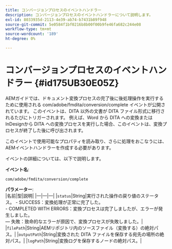 ```yaml
---
title: コンバージョンプロセスのイベントハンドラー
description: コンバージョンプロセスのイベントハンドラーについて説明します。
exl-id: 8033935d-2113-4e39-ab74-b7431b89f948
source-git-commit: 5e0584f1bf0216b8b00f00b9fe46fa682c244e08
workflow-type: tm+mt
source-wordcount: '189'
ht-degree: 0%

---
```


# コンバージョンプロセスのイベントハンドラー {#id175UB30E05Z}

AEMガイドでは、ドキュメント変換プロセスの完了後に後処理操作を実行するために使用される com/adobe/fmdita/conversion/complete イベントが公開されています。 このイベントは、DITA 以外の文書が DITA ファイル形式に移行されるたびにトリガーされます。 例えば、Word から DITA への変換またはInDesignから DITA への変換プロセスを実行した場合、このイベントは、変換プロセスが終了した後に呼び出されます。

このイベントで使用可能なプロパティを読み取り、さらに処理をおこなうには、AEMイベントハンドラーを作成する必要があります。

イベントの詳細については、以下で説明します。

**イベント名**:

```HTTP
com/adobe/fmdita/conversion/complete 
```

**パラメーター**:\
|名前|型|説明| |—|—|—| |`status`|String|実行された操作の戻り値のステータス。 - SUCCESS：変換処理が正常に完了した。 <br> - COMPLETED WITH ERRORS：変換プロセスは完了しましたが、エラーが発生しました。 <br> — 失敗：致命的なエラーが原因で、変換プロセスが失敗しました。| |`filePath`|String|AEMリポジトリ内のソースファイル（変換する）の絶対パス。| |`outputPath`|String|変換された DITA ファイルを保存する宛先の場所の絶対パス。| |`logPath`|String|変換ログを保存するノードの絶対パス。|
